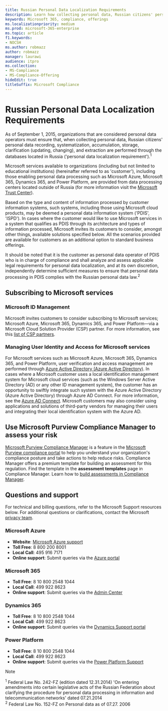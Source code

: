 ```yaml
---
title: Russian Personal Data Localization Requirements
description: Learn how collecting personal data, Russian citizens' personal data recording, systematization, accumulation, storage, clarification, and extraction are performed in Microsoft services and databases located in Russia.
keywords: Microsoft 365, compliance, offerings
ms.localizationpriority: medium
ms.prod: microsoft-365-enterprise
ms.topic: article
f1.keywords:
- NOCSH
ms.author: robmazz
author: robmazz
manager: laurawi
audience: itpro
ms.collection:
- MS-Compliance
- MS-Compliance-Offering
hideEdit: true
titleSuffix: Microsoft Compliance
---
```


# Russian Personal Data Localization Requirements

As of September 1, 2015, organizations that are considered personal data operators must ensure that, when collecting personal data, Russian citizens' personal data recording, systematization, accumulation, storage, clarification (updating, changing), and extraction are performed through the databases located in Russia ('personal data localization requirement').<sup>1</sup>

Microsoft services available to organizations (including but not limited to educational institutions) (hereinafter referred to as 'customer'), including those enabling personal data processing such as Microsoft Azure, Microsoft 365, Dynamics 365, and Power Platform, are provided from data processing centers located outside of Russia (for more information visit the [Microsoft Trust Center](https://www.microsoft.com/trust-center)).

Based on the type and content of information processed by customer information systems, such systems, including those using Microsoft cloud products, may be deemed a personal data information system ('PDIS', 'ISPD'). In cases where the customer would like to use Microsoft services in a system that qualifies as PDIS through its architecture and types of information processed, Microsoft invites its customers to consider, amongst other things, available solutions specified below. All the scenarios provided are available for customers as an additional option to standard business offerings.

It should be noted that it is the customer as personal data operator of PDIS who is in charge of compliance and shall analyze and assess applicable legal requirements for personal data localization, and at its own discretion, independently determine sufficient measures to ensure that personal data processing in PDIS complies with the Russian personal data law.<sup>2</sup>

## Subscribing to Microsoft services

### Microsoft ID Management

Microsoft invites customers to consider subscribing to Microsoft services; Microsoft Azure, Microsoft 365, Dynamics 365, and Power Platform—via a Microsoft Cloud Solution Provider (CSP) partner. For more information, see this [list of CSP partners](https://pinpoint.microsoft.com/search?type=services&campaign=691).

### Managing User Identity and Access for Microsoft services

For Microsoft services such as Microsoft Azure, Microsoft 365, Dynamics 365, and Power Platform, user verification and access management are performed through [Azure Active Directory (Azure Active Directory)](https://azure.microsoft.com/services/active-directory/). In cases where a Microsoft customer uses a local identification management system for Microsoft cloud services (such as the Windows Server Active Directory (AD) or any other ID management system), the customer has an opportunity to swiftly integrate such system with the Azure Active Directory (Azure Active Directory) through Azure AD Connect. For more information, see the [Azure AD Connect](/azure/active-directory/cloud-provisioning/). Microsoft customers may also consider using applications and solutions of third-party vendors for managing their users and integrating their local identification system with the Azure AD.

## Use Microsoft Purview Compliance Manager to assess your risk

[Microsoft Purview Compliance Manager](/microsoft-365/compliance/compliance-manager) is a feature in the [Microsoft Purview compliance portal](/microsoft-365/compliance/microsoft-365-compliance-center) to help you understand your organization's compliance posture and take actions to help reduce risks. Compliance Manager offers a premium template for building an assessment for this regulation. Find the template in the **assessment templates** page in Compliance Manager. Learn how to [build assessments in Compliance Manager](/microsoft-365/compliance/compliance-manager-assessments).

## Questions and support

For technical and billing questions, refer to the Microsoft Support resources below. For additional questions or clarifications, contact the Microsoft [privacy team](https://support.microsoft.com/gp/privacy-page).

### Microsoft Azure

- **Website**: [Microsoft Azure support](https://aka.ms/GetAzureSupport)
- **Toll Free**: 8 800 200 8001
- **Local Call**: 495 916 7171
- **Online support**: Submit queries via the [Azure portal](https://portal.azure.com)

### Microsoft 365

- **Toll Free**: 8 10 800 2548 1044
- **Local Call**: 499 922 8623
- **Online support**: Submit queries via the [Admin Center](https://portal.office.com/)

### Dynamics 365

- **Toll Free**: 8 10 800 2548 1044
- **Local Call**: 499 922 8623
- **Online support**: Submit queries via the [Dynamics Support portal](https://dynamics.microsoft.com/support/)

### Power Platform

- **Toll Free**: 8 10 800 2548 1044
- **Local Call**: 499 922 8623
- **Online support**: Submit queries via the [Power Platform Support](/power-platform/admin/get-help-support)

> [!NOTE]
> <sup>1</sup> Federal Law No. 242-FZ (edition dated 12.31.2014) 'On entering amendments into certain legislative acts of the Russian Federation about clarifying the procedure for personal data processing in information and telecommunication networks' dated 07.21.2014 <br>
> <sup>2</sup> Federal Law No. 152-FZ on Personal data as of 07.27. 2006<br>
